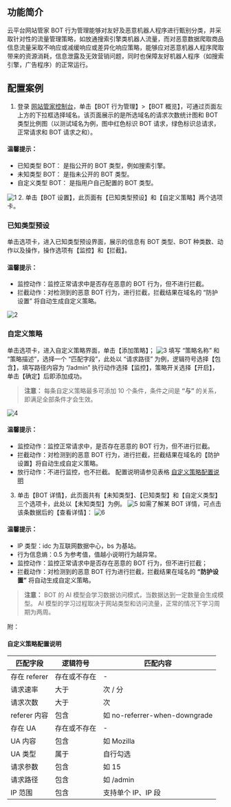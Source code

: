 ## 功能简介
云平台网站管家 BOT 行为管理能够对友好及恶意机器人程序进行甄别分类，并采取针对性的流量管理策略，如放通搜索引擎类机器人流量，而对恶意数据爬取商品信息流量采取不响应或减缓响应或差异化响应策略，能够应对恶意机器人程序爬取带来的资源消耗，信息泄露及无效营销问题，同时也保障友好机器人程序（如搜索引擎，广告程序）的正常运行。
## 配置案例
1. 登录 [网站管家控制台](http://console.tce.fsphere.cn/guanjia)，单击【BOT 行为管理】>【BOT 概览】，可通过页面左上方的下拉框选择域名。该页面展示的是所选域名的请求次数统计图和 BOT 类型比例图（以测试域名为例，图中红色标识 BOT 请求，绿色标识总请求，正常请求和 BOT 请求之和）。
####  温馨提示：
 - 已知类型 BOT：   是指公开的 BOT 类型，例如搜索引擎。
 - 未知类型 BOT：   是指未公开的 BOT 类型。
 - 自定义类型 BOT： 是指用户自己配置的 BOT 类型。

 ![1](http://imgcache.tce.fsphere.cn/static/main.qcloudimg.com/raw/80f75e08b94456a5b966d4b2e3e64cfa.png)
2. 单击【BOT 设置】，此页面有【已知类型预设】和【自定义策略】两个选项卡。
### 已知类型预设
单击选项卡，进入已知类型预设界面，展示的信息有 BOT 类型、BOT 种类数、动作以及操作，操作选项有【监控】和【拦截】。
#### 温馨提示：
 - 监控动作：监控正常请求中是否存在恶意的 BOT 行为，但不进行拦截。
 - 拦截动作：对检测到的恶意 BOT 行为，进行拦截，拦截结果在域名的 “防护设置” 将自动生成自定义策略。

 ![2](http://imgcache.tce.fsphere.cn/static/main.qcloudimg.com/raw/939a830742eff05b7562025742bce9ae.png)
### 自定义策略
单击选项卡，进入自定义策略界面，单击【添加策略】；
 ![3](http://imgcache.tce.fsphere.cn/static/main.qcloudimg.com/raw/0d579157a429b1ae1eea676866ed7db6.png)
填写 “策略名称” 和 “策略描述”，选择一个 “匹配字段”，此处以 “请求路径” 为例，逻辑符号选择【包含】，填写路径内容为 “/admin” 执行动作选择【监控】，策略开关选择【开启】，单击【确定】后即添加成功。
>**注意：**
>每条自定义策略最多可添加 10 个条件，条件之间是 **“与”** 的关系，即满足全部条件才会生效。
 
 ![4](http://imgcache.tce.fsphere.cn/static/main.qcloudimg.com/raw/6d963c5f67cbaf521421482093f3a6d8.png)
 #### 温馨提示：  
 - 监控动作：监控正常请求中，是否存在恶意的 BOT 行为，但不进行拦截。
 - 拦截动作：对检测到的恶意 BOT 行为，进行拦截，拦截结果在域名的【防护设置】将自动生成自定义策略。
 - 放行动作：不进行监控，也不拦截。
配置说明请参见表格 [自定义策略配置说明](#peizhi)

3. 单击【BOT 详情】，此页面共有【未知类型】、【已知类型】和【自定义类型】三个选项卡，此处以【未知类型】为例。
 ![5](http://imgcache.tce.fsphere.cn/static/main.qcloudimg.com/raw/755687bf21ccf4ff6d92e84a17c8dbfc.png)
如需了解某 BOT 详情，可点击该条数据后的【查看详情】：
 ![6](http://imgcache.tce.fsphere.cn/static/main.qcloudimg.com/raw/3c8c880b17fb94def64e4c2616ae6644.png)
#### 温馨提示：
 - IP 类型：idc 为互联网数据中心，bs 为基站。
 - 行为信息熵：0.5 为参考值，值越小说明行为越异常。
 - 监控动作：监控正常请求中是否存在恶意的 BOT 行为，但不进行拦截；
 - 拦截动作：对检测到的恶意 BOT 行为进行拦截，拦截结果在域名的 **“防护设置”** 将自动生成自定义策略。
 >**注意：**
 >BOT 的 AI 模型会学习数据访问模式，当数据达到一定数量会生成模型。
 >AI 模型的学习过程取决于网站类型和访问流量，正常的情况下学习周期为两周。


附：
<span id="peizhi">
#### 自定义策略配置说明</span>

| 匹配字段 | 逻辑符号 | 匹配内容 |
|---------|---------|---------|
| 存在 referer | 存在或不存在 | - |
| 请求速率 | 大于 | 次 / 分 |
| 请求次数	 | 大于 | 次 |
| referer 内容 | 包含 | 如 no-referrer-when-downgrade |
| 存在 UA | 存在或不存在 | - |
| UA 内容 | 包含 | 如 Mozilla |
| UA 类型 | 属于 | 自行勾选 |
| 请求参数 | 包含 | 如 15 |
| 请求路径 | 包含 | 如 /admin |
| IP 范围 | 包含 | 支持单个 IP、IP 段 |
